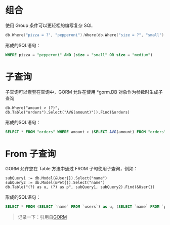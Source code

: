 # 组合
使用 Group 条件可以更轻松的编写复杂 SQL
```GO
db.Where("pizza = ?", "pepperoni").Where(db.Where("size = ?", "small").Or("size = ?", "medium"))
```
形成的SQL语句：
```SQL
WHERE pizza = "pepperoni" AND (size = "small" OR size = "medium")
```

# 子查询
子查询可以嵌套在查询中，GORM 允许在使用 *gorm.DB 对象作为参数时生成子查询
```
db.Where("amount > (?)", db.Table("orders").Select("AVG(amount)")).Find(&orders)
```
形成的SQL语句：
```SQL
SELECT * FROM "orders" WHERE amount > (SELECT AVG(amount) FROM "orders");
```

# From 子查询
GORM 允许您在 Table 方法中通过 FROM 子句使用子查询，例如：
```
subQuery1 := db.Model(&User{}).Select("name")
subQuery2 := db.Model(&Pet{}).Select("name")
db.Table("(?) as u, (?) as p", subQuery1, subQuery2).Find(&User{})
```
形成的SQL语句：
```SQL
SELECT * FROM (SELECT `name` FROM `users`) as u, (SELECT `name` FROM `pets`) as p
```

> 记录一下：引用自[GORM](https://gorm.io/zh_CN/docs/advanced_query.html)